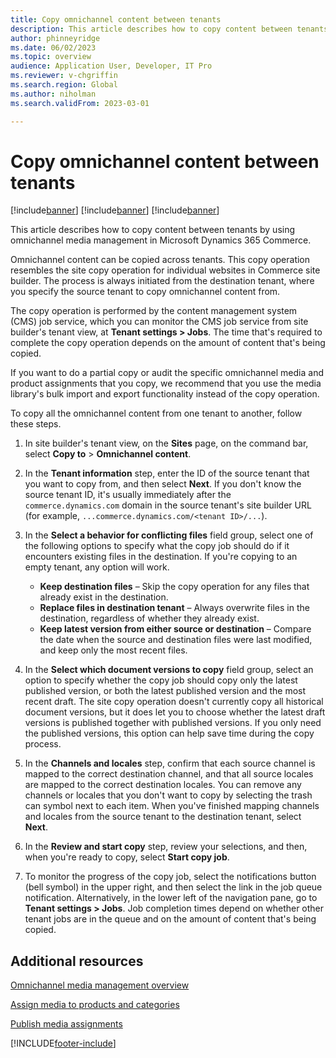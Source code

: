 ```yaml
---
title: Copy omnichannel content between tenants
description: This article describes how to copy content between tenants by using omnichannel media management in Microsoft Dynamics 365 Commerce.
author: phinneyridge
ms.date: 06/02/2023
ms.topic: overview
audience: Application User, Developer, IT Pro
ms.reviewer: v-chgriffin
ms.search.region: Global
ms.author: niholman
ms.search.validFrom: 2023-03-01

---
```


# Copy omnichannel content between tenants

[!include[banner](../includes/banner.md)]
[!include[banner](../includes/preview-banner.md)]
[!include[banner](../includes/production-ready-preview-banner.md)]

This article describes how to copy content between tenants by using omnichannel media management in Microsoft Dynamics 365 Commerce.

Omnichannel content can be copied across tenants. This copy operation resembles the site copy operation for individual websites in Commerce site builder. The process is always initiated from the destination tenant, where you specify the source tenant to copy omnichannel content from.

The copy operation is performed by the content management system (CMS) job service, which you can monitor the CMS job service from site builder's tenant view, at **Tenant settings \> Jobs**. The time that's required to complete the copy operation depends on the amount of content that's being copied.

If you want to do a partial copy or audit the specific omnichannel media and product assignments that you copy, we recommend that you use the media library's bulk import and export functionality instead of the copy operation.

To copy all the omnichannel content from one tenant to another, follow these steps.

1. In site builder's tenant view, on the **Sites** page, on the command bar, select **Copy to** \> **Omnichannel content**.
1. In the **Tenant information** step, enter the ID of the source tenant that you want to copy from, and then select **Next**. If you don't know the source tenant ID, it's usually immediately after the `commerce.dynamics.com` domain in the source tenant's site builder URL (for example, `...commerce.dynamics.com/<tenant ID>/...`).
1. In the **Select a behavior for conflicting files** field group, select one of the following options to specify what the copy job should do if it encounters existing files in the destination. If you're copying to an empty tenant, any option will work.

    - **Keep destination files** – Skip the copy operation for any files that already exist in the destination.
    - **Replace files in destination tenant** – Always overwrite files in the destination, regardless of whether they already exist.
    - **Keep latest version from either source or destination** – Compare the date when the source and destination files were last modified, and keep only the most recent files.

1. In the **Select which document versions to copy** field group, select an option to specify whether the copy job should copy only the latest published version, or both the latest published version and the most recent draft. The site copy operation doesn't currently copy all historical document versions, but it does let you to choose whether the latest draft versions is published together with published versions. If you only need the published versions, this option can help save time during the copy process.
1. In the **Channels and locales** step, confirm that each source channel is mapped to the correct destination channel, and that all source locales are mapped to the correct destination locales. You can remove any channels or locales that you don't want to copy by selecting the trash can symbol next to each item. When you've finished mapping channels and locales from the source tenant to the destination tenant, select **Next**.
1. In the **Review and start copy** step, review your selections, and then, when you're ready to copy, select **Start copy job**.
1. To monitor the progress of the copy job, select the notifications button (bell symbol) in the upper right, and then select the link in the job queue notification. Alternatively, in the lower left of the navigation pane, go to **Tenant settings \> Jobs**. Job completion times depend on whether other tenant jobs are in the queue and on the amount of content that's being copied.

## Additional resources

[Omnichannel media management overview](omnichannel-media-management-overview.md)

[Assign media to products and categories](assign-media-omnichannel.md)

[Publish media assignments](publish-media-omnichannel.md)

[!INCLUDE[footer-include](../includes/footer-banner.md)]
